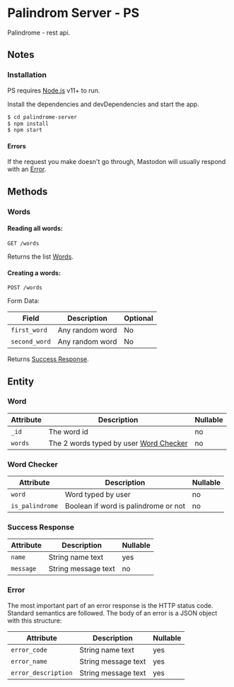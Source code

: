 # Palindrom Server - PS

Palindrome - rest api.

## Notes

### Installation

PS requires [Node.js](https://nodejs.org/) v11+ to run.

Install the dependencies and devDependencies and start the app.

```sh
$ cd palindrome-server
$ npm install
$ npm start
```

#### Errors

If the request you make doesn't go through, Mastodon will usually respond with an [Error](#error).

## Methods

### Words

#### Reading all words:

    GET /words

Returns the list [Words](#word).

#### Creating a words:

    POST /words

Form Data:

| Field        | Description   | Optional   |
| ------------ | ------------- | ---------- | 
| `first_word` | Any random word | No |
| `second_word` | Any random word | No |

Returns [Success Response](#success-response).

## Entity

### Word

| Attribute   | Description     | Nullable |
| ----------- | --------------- | -------- |
| `_id` | The word id | no | 
| `words` | The 2 words typed by user [Word Checker](#word-checker) | no | 

### Word Checker
| Attribute   | Description     | Nullable |
| ----------- | --------------- | -------- |
| `word` | Word typed by user | no | 
| `is_palindrome` | Boolean if word is palindrome or not | no |

### Success Response
| Attribute   | Description     | Nullable |
| ----------- | --------------- | -------- |
| `name` | String name text | yes |
| `message` | String message text | no |

### Error

The most important part of an error response is the HTTP status code. Standard semantics are followed. The body of an error is a JSON object with this structure:

| Attribute   | Description     | Nullable |
| ----------- | --------------- | -------- |
| `error_code` | String name text | yes |
| `error_name` | String message text | yes |
| `error_description` | String message text | yes |